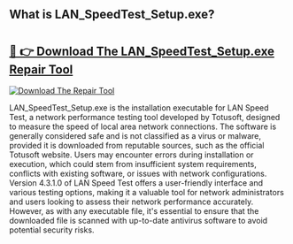 ## What is LAN_SpeedTest_Setup.exe? 

# <h2><a href="https://exedetect.com/download.php?LAN_SpeedTest_Setup.exe">🔗 👉 Download The LAN_SpeedTest_Setup.exe Repair Tool</a></h2>

[![Download The Repair Tool](https://exedetect.com/download-button.jpg)](https://exedetect.com/download.php?LAN_SpeedTest_Setup.exe)

LAN_SpeedTest_Setup.exe is the installation executable for LAN Speed Test, a network performance testing tool developed by Totusoft, designed to measure the speed of local area network connections. The software is generally considered safe and is not classified as a virus or malware, provided it is downloaded from reputable sources, such as the official Totusoft website. Users may encounter errors during installation or execution, which could stem from insufficient system requirements, conflicts with existing software, or issues with network configurations. Version 4.3.1.0 of LAN Speed Test offers a user-friendly interface and various testing options, making it a valuable tool for network administrators and users looking to assess their network performance accurately. However, as with any executable file, it's essential to ensure that the downloaded file is scanned with up-to-date antivirus software to avoid potential security risks.
